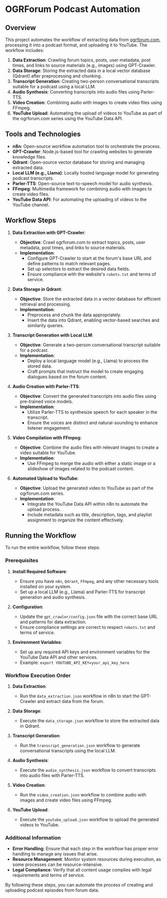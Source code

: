 # OGRForum Podcast Automation

## Overview

This project automates the workflow of extracting data from [ogrforum.com](https://ogrforum.com), processing it into a podcast format, and uploading it to YouTube. The workflow includes:

1. **Data Extraction**: Crawling forum topics, posts, user metadata, post times, and links to source materials (e.g., images) using GPT-Crawler.
2. **Data Storage**: Storing the extracted data in a local vector database (Qdrant) after preprocessing and chunking.
3. **Transcript Generation**: Creating two-person conversational transcripts suitable for a podcast using a local LLM.
4. **Audio Synthesis**: Converting transcripts into audio files using Parler-TTS.
5. **Video Creation**: Combining audio with images to create video files using FFmpeg.
6. **YouTube Upload**: Automating the upload of videos to YouTube as part of the ogrforum.com series using the YouTube Data API.

## Tools and Technologies

- **n8n**: Open-source workflow automation tool to orchestrate the process.
- **GPT-Crawler**: Node.js-based tool for crawling websites to generate knowledge files.
- **Qdrant**: Open-source vector database for storing and managing extracted data.
- **Local LLM (e.g., Llama)**: Locally hosted language model for generating podcast transcripts.
- **Parler-TTS**: Open-source text-to-speech model for audio synthesis.
- **FFmpeg**: Multimedia framework for combining audio with images to create video files.
- **YouTube Data API**: For automating the uploading of videos to the YouTube channel.

## Workflow Steps

1. **Data Extraction with GPT-Crawler**:
   - **Objective**: Crawl ogrforum.com to extract topics, posts, user metadata, post times, and links to source materials.
   - **Implementation**:
     - Configure GPT-Crawler to start at the forum's base URL and define patterns to match relevant pages.
     - Set up selectors to extract the desired data fields.
     - Ensure compliance with the website's `robots.txt` and terms of service.

2. **Data Storage in Qdrant**:
   - **Objective**: Store the extracted data in a vector database for efficient retrieval and processing.
   - **Implementation**:
     - Preprocess and chunk the data appropriately.
     - Insert the data into Qdrant, enabling vector-based searches and similarity queries.

3. **Transcript Generation with Local LLM**:
   - **Objective**: Generate a two-person conversational transcript suitable for a podcast.
   - **Implementation**:
     - Deploy a local language model (e.g., Llama) to process the stored data.
     - Craft prompts that instruct the model to create engaging dialogues based on the forum content.

4. **Audio Creation with Parler-TTS**:
   - **Objective**: Convert the generated transcripts into audio files using pre-trained voice models.
   - **Implementation**:
     - Utilize Parler-TTS to synthesize speech for each speaker in the transcript.
     - Ensure the voices are distinct and natural-sounding to enhance listener engagement.

5. **Video Compilation with FFmpeg**:
   - **Objective**: Combine the audio files with relevant images to create a video suitable for YouTube.
   - **Implementation**:
     - Use FFmpeg to merge the audio with either a static image or a slideshow of images related to the podcast content.

6. **Automated Upload to YouTube**:
   - **Objective**: Upload the generated video to YouTube as part of the ogrforum.com series.
   - **Implementation**:
     - Integrate the YouTube Data API within n8n to automate the upload process.
     - Include metadata such as title, description, tags, and playlist assignment to organize the content effectively.

## Running the Workflow

To run the entire workflow, follow these steps:

### Prerequisites

1. **Install Required Software**:
   - Ensure you have `n8n`, `Qdrant`, `FFmpeg`, and any other necessary tools installed on your system.
   - Set up a local LLM (e.g., Llama) and Parler-TTS for transcript generation and audio synthesis.

2. **Configuration**:
   - Update the `gpt_crawler/config.json` file with the correct base URL and patterns for data extraction.
   - Ensure compliance settings are correct to respect `robots.txt` and terms of service.

3. **Environment Variables**:
   - Set up any required API keys and environment variables for the YouTube Data API and other services.
   - Example: `export YOUTUBE_API_KEY=your_api_key_here`

### Workflow Execution Order

1. **Data Extraction**:
   - Run the `data_extraction.json` workflow in n8n to start the GPT-Crawler and extract data from the forum.

2. **Data Storage**:
   - Execute the `data_storage.json` workflow to store the extracted data in Qdrant.

3. **Transcript Generation**:
   - Run the `transcript_generation.json` workflow to generate conversational transcripts using the local LLM.

4. **Audio Synthesis**:
   - Execute the `audio_synthesis.json` workflow to convert transcripts into audio files with Parler-TTS.

5. **Video Creation**:
   - Run the `video_creation.json` workflow to combine audio with images and create video files using FFmpeg.

6. **YouTube Upload**:
   - Execute the `youtube_upload.json` workflow to upload the generated videos to YouTube.

### Additional Information

- **Error Handling**: Ensure that each step in the workflow has proper error handling to manage any issues that arise.
- **Resource Management**: Monitor system resources during execution, as some processes can be resource-intensive.
- **Legal Compliance**: Verify that all content usage complies with legal requirements and terms of service.

By following these steps, you can automate the process of creating and uploading podcast episodes from forum data.
